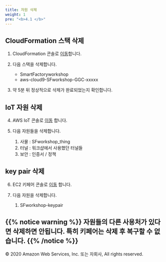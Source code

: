 ```yaml
---
title: 자원 삭제
weight: 1
pre: "<b>4.1 </b>"
---
```


## CloudFormation 스택 삭제 

1. CloudFormation 콘솔로 [이동](https://us-east-1.console.aws.amazon.com/cloudformation/home?region=us-east-1#/stacks?filteringText=&filteringStatus=active&viewNested=true&hideStacks=false)합니다. 

2. 다음 스택을 삭제합니다. 
    - SmartFactoryworkshop
    - aws-cloud9-SFworkshop-GGC-xxxxx

3. 약 5분 뒤 정상적으로 삭제가 완료되었는지 확인합니다. 


## IoT 자원 삭제 

4. AWS IoT 콘솔로 [이동](https://console.aws.amazon.com/iot/home?region=us-east-1#/thinghub) 합니다. 

5. 다음 자원들을 삭제합니다. 

    1. 사물 : SFworkshop_thing
    2. 터널 : 워크샵에서 사용했던 터널들 
    3. 보안 : 인증서 / 정책


## key pair 삭제 

6. EC2 키페어 콘솔로 [이동](https://console.aws.amazon.com/ec2/v2/home?region=us-east-1#KeyPairs:) 합니다.  

7. 다음 자원을 삭제합니다. 

    1. SFworkshop-keypair

{{% notice warning %}}
자원들의 다른 사용처가 있다면 삭제하면 안됩니다. 특히 키페어는 삭제 후 복구할 수 없습니다. 
{{% /notice %}}
---
© 2020 Amazon Web Services, Inc. 또는 자회사, All rights reserved.
